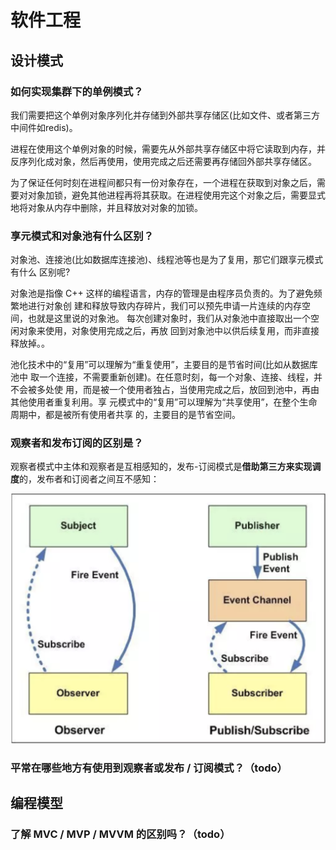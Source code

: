 # 软件工程

## 设计模式

### 如何实现集群下的单例模式？

我们需要把这个单例对象序列化并存储到外部共享存储区(比如文件、或者第三方中间件如redis)。

进程在使用这个单例对象的时候，需要先从外部共享存储区中将它读取到内存，并反序列化成对象，然后再使用，使用完成之后还需要再存储回外部共享存储区。

为了保证任何时刻在进程间都只有一份对象存在，一个进程在获取到对象之后，需要对对象加锁，避免其他进程再将其获取。在进程使用完这个对象之后，需要显式地将对象从内存中删除，并且释放对对象的加锁。


### 享元模式和对象池有什么区别？

对象池、连接池(比如数据库连接池)、线程池等也是为了复用，那它们跟享元模式有什么
区别呢?

对象池是指像 C++ 这样的编程语言，内存的管理是由程序员负责的。为了避免频繁地进行对象创 建和释放导致内存碎片，我们可以预先申请一片连续的内存空间，也就是这里说的对象池。 每次创建对象时，我们从对象池中直接取出一个空闲对象来使用，对象使用完成之后，再放 回到对象池中以供后续复用，而非直接释放掉。。

池化技术中的“复用”可以理解为“重复使用”，主要目的是节省时间(比如从数据库池中
取一个连接，不需要重新创建)。在任意时刻，每一个对象、连接、线程，并不会被多处使
用，而是被一个使用者独占，当使用完成之后，放回到池中，再由其他使用者重复利用。享
元模式中的“复用”可以理解为“共享使用”，在整个生命周期中，都是被所有使用者共享
的，主要目的是节省空间。

### 观察者和发布订阅的区别是？

观察者模式中主体和观察者是互相感知的，发布-订阅模式是**借助第三方来实现调度**的，发布者和订阅者之间互不感知：

<img src="https://raw.githubusercontent.com/brizer/graph-bed/master/img/20190710190123.png"/>

### 平常在哪些地方有使用到观察者或发布 / 订阅模式？（todo）



## 编程模型

### 了解 MVC / MVP / MVVM 的区别吗？（todo）

